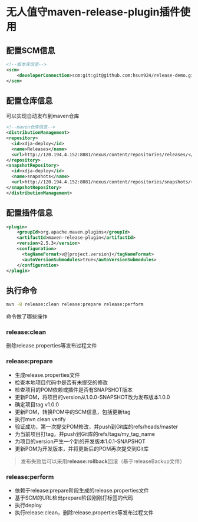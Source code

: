 # 无人值守maven-release-plugin插件使用

## 配置SCM信息
```xml
<!--版本库信息-->
<scm>
	<developerConnection>scm:git:git@github.com:hsun924/release-demo.git</developerConnection>
</scm>
```

## 配置仓库信息
可以实现自动发布到maven仓库

```xml
<!--maven仓库信息-->
<distributionManagement>
<repository>
  <id>xdja-deploy</id>
  <name>Releases</name>
  <url>http://120.194.4.152:8081/nexus/content/repositories/releases/</url>
</repository>
<snapshotRepository>
  <id>xdja-deploy</id>
  <name>snapshots</name>
  <url>http://120.194.4.152:8081/nexus/content/repositories/snapshots/</url>
</snapshotRepository>
</distributionManagement>
```

## 配置插件信息

```xml
<plugin>
	<groupId>org.apache.maven.plugins</groupId>
	<artifactId>maven-release-plugin</artifactId>
	<version>2.5.3</version>
	<configuration>
	  <tagNameFormat>v@{project.version}</tagNameFormat>
	  <autoVersionSubmodules>true</autoVersionSubmodules>
	</configuration>
</plugin>
```

## 执行命令
```sh
mvn -B release:clean release:prepare release:perform
```
命令做了哪些操作

### release:clean
删除release.properties等发布过程文件

### release:prepare
* 生成release.properties文件
* 检查本地项目代码中是否有未提交的修改
* 检查项目的POM依赖或插件是否有SNAPSHOT版本
* 更新POM，将项目的version从1.0.0-SNAPSHOT改为发布版本1.0.0
* 确定项目tag v1.0.0
* 更新POM，转换POM中的SCM信息，包括更新tag
* 执行mvn clean verify
* 验证成功，第一次提交POM修改，并push到Git库的refs/heads/master
* 为当前项目打tag，并push到Git库的refs/tags/my_tag_name
* 为项目的version产生一个新的开发版本1.0.1-SNAPSHOT
* 更新POM为开发版本，并将更新后的POM再次提交到Git库

>发布失败后可以采用**release:rollback**回滚（基于releaseBackup文件）

### release:perform
* 依赖于release:prepare阶段生成的release.properties文件
* 基于SCM的URL检出prepare阶段刚刚打标签的代码
* 执行deploy
* 执行release:clean，删除release.properties等发布过程文件